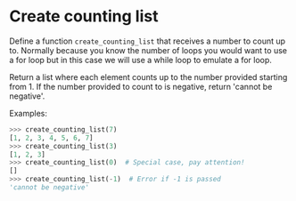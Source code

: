 # Create counting list

Define a function `create_counting_list` that receives a number to count up 
to. Normally because you know the number of loops you would want to use a for
loop but in this case we will use a while loop to emulate a for loop.

Return a list where each element counts up to the number provided starting from 1. If
the number provided to count to is negative, return 'cannot be negative'.


Examples:

```python
>>> create_counting_list(7)
[1, 2, 3, 4, 5, 6, 7]
>>> create_counting_list(3)
[1, 2, 3]
>>> create_counting_list(0)  # Special case, pay attention!
[]
>>> create_counting_list(-1)  # Error if -1 is passed
'cannot be negative'
```
